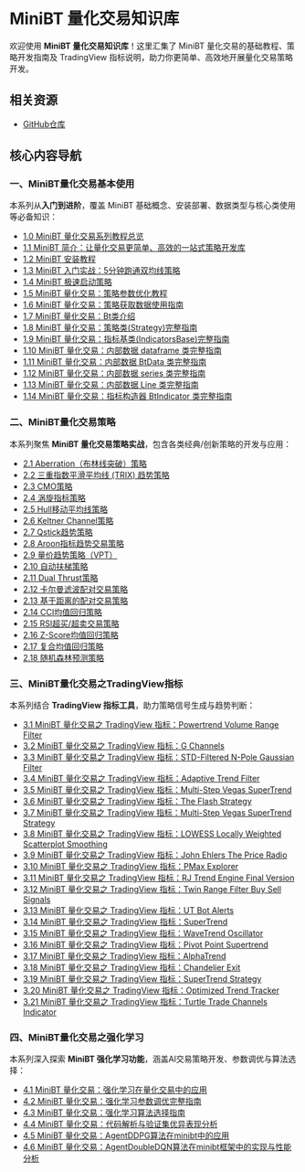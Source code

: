 # MiniBT 量化交易知识库

欢迎使用 **MiniBT 量化交易知识库**！这里汇集了 MiniBT 量化交易的基础教程、策略开发指南及 TradingView 指标说明，助力你更简单、高效地开展量化交易策略开发。

## 相关资源

- <i class="fa-brands fa-github"></i> [GitHub仓库](https://github.com/MiniBtMaster/MiniBT)

## 核心内容导航

### 一、MiniBT量化交易基本使用
本系列从**入门到进阶**，覆盖 MiniBT 基础概念、安装部署、数据类型与核心类使用等必备知识：

- [1.0 MiniBT 量化交易系列教程总览](minibt_basic/1.0minibt_quant_trading_series_tutorial.md)
- [1.1 MiniBT 简介：让量化交易更简单、高效的一站式策略开发库](minibt_basic/1.1minibt_intro.md)
- [1.2 MiniBT 安装教程](minibt_basic/1.2minibt_install.md)
- [1.3 MiniBT 入门实战：5分钟跑通双均线策略](minibt_basic/1.3minibt_double_moving_average_strategy.md)
- [1.4 MiniBT 极速启动策略](minibt_basic/1.4minibt_fast_start_strategy.md)
- [1.5 MiniBT 量化交易：策略参数优化教程](minibt_basic/1.5minibt_strategy_param_optimization.md)
- [1.6 MiniBT 量化交易：策略获取数据使用指南](minibt_basic/1.6minibt_strategy_data_retrieval.md)
- [1.7 MiniBT 量化交易：Bt类介绍](minibt_basic/1.7minibt_bt_class_intro.md)
- [1.8 MiniBT 量化交易：策略类(Strategy)完整指南](minibt_basic/1.8minibt_strategy_class_guide.md)
- [1.9 MiniBT 量化交易：指标基类(IndicatorsBase)完整指南](minibt_basic/1.9minibt_indicatorsbase_class_guide.md)
- [1.10 MiniBT 量化交易：内部数据 dataframe 类完整指南](minibt_basic/1.10minibt_internal_data_dataframe_guide.md)
- [1.11 MiniBT 量化交易：内部数据 BtData 类完整指南](minibt_basic/1.11minibt_internal_data_btdata_guide.md)
- [1.12 MiniBT 量化交易：内部数据 series 类完整指南](minibt_basic/1.12minibt_internal_data_series_guide.md)
- [1.13 MiniBT 量化交易：内部数据 Line 类完整指南](minibt_basic/1.13minibt_internal_data_line_guide.md)
- [1.14 MiniBT 量化交易：指标构造器 BtIndicator 类完整指南](minibt_basic/1.14minibt_btindicator_class_guide.md)

### 二、MiniBT量化交易策略
本系列聚焦 **MiniBT 量化交易策略实战**，包含各类经典/创新策略的开发与应用：

- [2.1 Aberration（布林线突破）策略](minibt_strategies/2.1_aberration_breakout_strategy.md)
- [2.2 三重指数平滑平均线 (TRIX) 趋势策略](minibt_strategies/2.2_trix_strategy.md)
- [2.3 CMO策略](minibt_strategies/2.3_cmo_strategy.md)
- [2.4 涡旋指标策略](minibt_strategies/2.4_vortex-indicator-strategy.md)
- [2.5 Hull移动平均线策略](minibt_strategies/2.5_hull-strategy.md)
- [2.6 Keltner Channel策略](minibt_strategies/2.6_keltner_channel_strategy.md)
- [2.7 Qstick趋势策略](minibt_strategies/2.7_qstick_strategy.md)
- [2.8 Aroon指标趋势交易策略](minibt_strategies/2.8_aroon_strategy.md)
- [2.9 量价趋势策略（VPT）](minibt_strategies/2.9_vpt_strategy.md)
- [2.10 自动扶梯策略](minibt_strategies/2.10_escalator_strategy.md)
- [2.11 Dual Thrust策略](minibt_strategies/2.11_dual_thrust_strategy.md)
- [2.12 卡尔曼滤波配对交易策略](minibt_strategies/2.12_kalman_filter-strategy.md)
- [2.13 基于距离的配对交易策略](minibt_strategies/2.13_distance_based_strategy.md)
- [2.14 CCI均值回归策略](minibt_strategies/2.14_cci_strategy.md)
- [2.15 RSI超买/超卖交易策略](minibt_strategies/2.15_rsi_strategy.md)
- [2.16 Z-Score均值回归策略](minibt_strategies/2.16_zscore_strategy.md)
- [2.17 复合均值回归策略](minibt_strategies/2.17_mean_reversion_strategy.md)
- [2.18 随机森林预测策略](minibt_strategies/2.18_random_forest_strategy.md)
<!-- -  **动量策略**
  - [动量策略基础](minibt_strategies/2.1_aberration_breakout_strategy1.md)
  - [RSI动量策略](minibt_strategies/2.1_aberration_breakout_strategy2.md)
- **趋势策略**
  - [趋势策略基础](minibt_strategies/2.1_aberration_breakout_strategy3.md)
  - [超级趋势策略](minibt_strategies/2.1_aberration_breakout_strategy4.md) -->

### 三、MiniBT量化交易之TradingView指标
本系列结合 **TradingView 指标工具**，助力策略信号生成与趋势判断：

- [3.1 MiniBT 量化交易之 TradingView 指标：Powertrend Volume Range Filter](minibt_tradingview_indicators/3.1_powertrend_volume_range_filter.md)
- [3.2 MiniBT 量化交易之 TradingView 指标：G Channels](minibt_tradingview_indicators/3.2_g_channels.md)
- [3.3 MiniBT 量化交易之 TradingView 指标：STD-Filtered N-Pole Gaussian Filter](minibt_tradingview_indicators/3.3_std_filtered_n_pole_gaussian_filter.md)
- [3.4 MiniBT 量化交易之 TradingView 指标：Adaptive Trend Filter](minibt_tradingview_indicators/3.4_adaptive_trend_filter.md)
- [3.5 MiniBT 量化交易之 TradingView 指标：Multi-Step Vegas SuperTrend](minibt_tradingview_indicators/3.5_multi_step_vegas_supertrend.md)
- [3.6 MiniBT 量化交易之 TradingView 指标：The Flash Strategy](minibt_tradingview_indicators/3.6_the_flash_strategy.md)
- [3.7 MiniBT 量化交易之 TradingView 指标：Multi-Step Vegas SuperTrend Strategy](minibt_tradingview_indicators/3.7_multi_step_vegas_superTrend_strategy.md)
- [3.8 MiniBT 量化交易之 TradingView 指标：LOWESS Locally Weighted Scatterplot Smoothing](minibt_tradingview_indicators/3.8_lowess_locally_weighted_scatterplot_smoothing.md)
- [3.9 MiniBT 量化交易之 TradingView 指标：John Ehlers The Price Radio](minibt_tradingview_indicators/3.9_john_ehlers_the_price_radio.md)
- [3.10 MiniBT 量化交易之 TradingView 指标：PMax Explorer](minibt_tradingview_indicators/3.10_pmax_explorer.md)
- [3.11 MiniBT 量化交易之 TradingView 指标：RJ Trend Engine Final Version](minibt_tradingview_indicators/3.11_rj_trend_engine_final_version.md)
- [3.12 MiniBT 量化交易之 TradingView 指标：Twin Range Filter Buy Sell Signals](minibt_tradingview_indicators/3.12_twin_kange_filter.md)
- [3.13 MiniBT 量化交易之 TradingView 指标：UT Bot Alerts](minibt_tradingview_indicators/3.13_ut_bot_alerts.md)
- [3.14 MiniBT 量化交易之 TradingView 指标：SuperTrend](minibt_tradingview_indicators/3.14_supertrend.md)
- [3.15 MiniBT 量化交易之 TradingView 指标：WaveTrend Oscillator](minibt_tradingview_indicators/3.15_wavetrend_oscillator.md)
- [3.16 MiniBT 量化交易之 TradingView 指标：Pivot Point Supertrend](minibt_tradingview_indicators/3.16_pivot_point_supertrend.md)
- [3.17 MiniBT 量化交易之 TradingView 指标：AlphaTrend](minibt_tradingview_indicators/3.17_alphatrend.md)
- [3.18 MiniBT 量化交易之 TradingView 指标：Chandelier Exit](minibt_tradingview_indicators/3.18_chandelier_exit.md)
- [3.19 MiniBT 量化交易之 TradingView 指标：SuperTrend Strategy](minibt_tradingview_indicators/3.19_supertrend_strategy.md)
- [3.20 MiniBT 量化交易之 TradingView 指标：Optimized Trend Tracker](minibt_tradingview_indicators/3.20_optimized_trend_tracker.md)
- [3.21 MiniBT 量化交易之 TradingView 指标：Turtle Trade Channels Indicator](minibt_tradingview_indicators/3.21_turtle_trade_channels_indicator.md)

### 四、MiniBT量化交易之强化学习
本系列深入探索 **MiniBT 强化学习功能**，涵盖AI交易策略开发、参数调优与算法选择：

- [4.1 MiniBT 量化交易：强化学习在量化交易中的应用](minibt_reinforcement_learning/4.1reinforcement_learning_for_quantitative_trading_with_minibt.md)
- [4.2 MiniBT 量化交易：强化学习参数调优完整指南](minibt_reinforcement_learning/4.2the_complete_parameter_tuning_guide.md)
- [4.3 MiniBT 量化交易：强化学习算法选择指南](minibt_reinforcement_learning/4.3algorithm_selection_for_trading_strategies.md)
- [4.4 MiniBT 量化交易：代码解析与验证集优异表现分析](minibt_reinforcement_learning/4.4code_analysis_and_validation_outperformance.md)
- [4.5 MiniBT 量化交易：AgentDDPG算法在minibt中的应用](minibt_reinforcement_learning/4.5DDPG_training_validation_analysis.md)
- [4.6 MiniBT 量化交易：AgentDoubleDQN算法在minibt框架中的实现与性能分析](minibt_reinforcement_learning/4.6DoubleDQN_strategy_validation.md)
